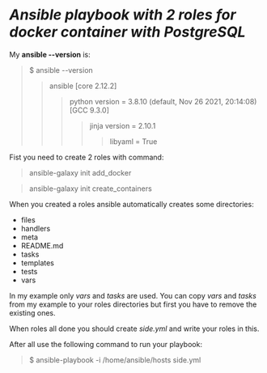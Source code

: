 # ***Ansible playbook with 2 roles for docker container with PostgreSQL***

My **ansible --version** is: 

> $ ansible --version
>>ansible [core 2.12.2]
  >>>python version = 3.8.10 (default, Nov 26 2021, 20:14:08) [GCC 9.3.0]
  >>>>jinja version = 2.10.1
  >>>>>libyaml = True

Fist you need to create 2 roles with command: 
>ansible-galaxy init add_docker

>ansible-galaxy init create_containers

When you created a roles ansible automatically creates some directories:
- files
- handlers
- meta
- README.md
- tasks 
- templates 
- tests
- vars

In my example only *vars* and *tasks* are used. You can copy *vars* and *tasks* from my example to your roles directories but first you have to remove the existing ones.

When roles all done you should create *side.yml* and write your roles in this.

After all use the following command to run your playbook: 
> $ ansible-playbook -i /home/ansible/hosts side.yml
